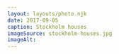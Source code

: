 ```yaml
---
layout: layouts/photo.njk
date: 2017-09-05
caption: Stockholm houses
imageSource: stockholm-houses.jpg
imageAlt:
---
```

